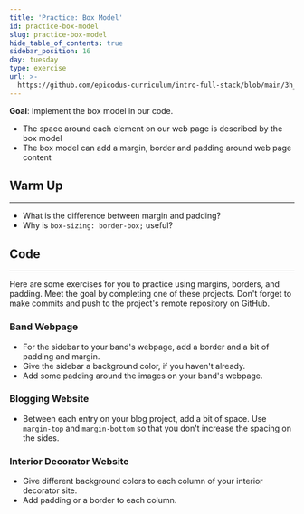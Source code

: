 ```yaml
---
title: 'Practice: Box Model'
id: practice-box-model
slug: practice-box-model
hide_table_of_contents: true
sidebar_position: 16
day: tuesday
type: exercise
url: >-
  https://github.com/epicodus-curriculum/intro-full-stack/blob/main/3h_classwork_practice_box_model.md
---
```


**Goal**: Implement the box model in our code.

* The space around each element on our web page is described by the box model
* The box model can add a margin, border and padding around web page content

## Warm Up
<hr />

* What is the difference between margin and padding?
* Why is `box-sizing: border-box;` useful?

## Code
<hr />

Here are some exercises for you to practice using margins, borders, and padding. Meet the goal by completing one of these projects. Don't forget to make commits and push to the project's remote repository on GitHub.

### Band Webpage

* For the sidebar to your band's webpage, add a border and a bit of padding and margin. 
* Give the sidebar a background color, if you haven't already.
* Add some padding around the images on your band's webpage.

### Blogging Website

* Between each entry on your blog project, add a bit of space. Use `margin-top` and `margin-bottom` so that you don't increase the spacing on the sides.

### Interior Decorator Website

* Give different background colors to each column of your interior decorator site.
* Add padding or a border to each column.
